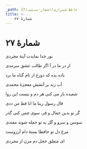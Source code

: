```yaml
---
_path: حافظ-شیرازی/اشعار-منتسب/27
title: >-
    شمارهٔ ۲۷
---
```

# شمارهٔ ۲۷

<div class="b" id="bn1"><div class="m1"><p>نور خدا نمایدت آینهٔ مجردی</p></div>
<div class="m2"><p>از در ما در آ اگر طالب عشق سرمدی</p></div></div>
<div class="b" id="bn2"><div class="m1"><p>باده بده که دوزخ ار نام گناه ما برد</p></div>
<div class="m2"><p>آب زند بر آتشش معجزهٔ محمدی</p></div></div>
<div class="b" id="bn3"><div class="m1"><p>شعبده باز می کنی هر دم و نیست این روا</p></div>
<div class="m2"><p>قال رسول ربنا ما انا قط من ددی</p></div></div>
<div class="b" id="bn4"><div class="m1"><p>گر تو بدین جمال و فر، سوی چمن کنی گذر</p></div>
<div class="m2"><p>سوسن و سرو و گل به تو جمله شوند مقتدی</p></div></div>
<div class="b" id="bn5"><div class="m1"><p>مرغ دل تو حافظا بستهٔ دام آرزوست</p></div>
<div class="m2"><p>ای متعلق خجل دم مزن از مجردی</p></div></div>

